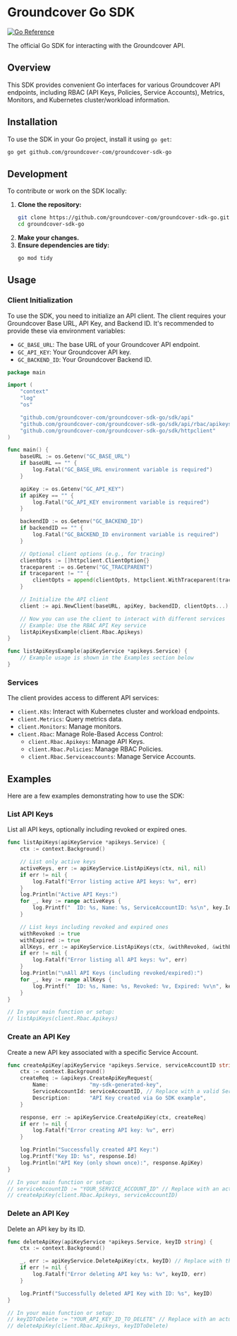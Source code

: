 # Groundcover Go SDK

[![Go Reference](https://pkg.go.dev/badge/github.com/groundcover-com/groundcover-sdk-go.svg)](https://pkg.go.dev/github.com/groundcover-com/groundcover-sdk-go)

The official Go SDK for interacting with the Groundcover API.

## Overview

This SDK provides convenient Go interfaces for various Groundcover API endpoints, including RBAC (API Keys, Policies, Service Accounts), Metrics, Monitors, and Kubernetes cluster/workload information.

## Installation

To use the SDK in your Go project, install it using `go get`:

```bash
go get github.com/groundcover-com/groundcover-sdk-go
```

## Development

To contribute or work on the SDK locally:

1.  **Clone the repository:**
    ```bash
    git clone https://github.com/groundcover-com/groundcover-sdk-go.git
    cd groundcover-sdk-go
    ```
2.  **Make your changes.**
3.  **Ensure dependencies are tidy:**
    ```bash
    go mod tidy
    ```

## Usage

### Client Initialization

To use the SDK, you need to initialize an API client. The client requires your Groundcover Base URL, API Key, and Backend ID. It's recommended to provide these via environment variables:

*   `GC_BASE_URL`: The base URL of your Groundcover API endpoint.
*   `GC_API_KEY`: Your Groundcover API key.
*   `GC_BACKEND_ID`: Your Groundcover Backend ID.

```go
package main

import (
	"context"
	"log"
	"os"

	"github.com/groundcover-com/groundcover-sdk-go/sdk/api"
	"github.com/groundcover-com/groundcover-sdk-go/sdk/api/rbac/apikeys"
	"github.com/groundcover-com/groundcover-sdk-go/sdk/httpclient"
)

func main() {
	baseURL := os.Getenv("GC_BASE_URL")
	if baseURL == "" {
		log.Fatal("GC_BASE_URL environment variable is required")
	}

	apiKey := os.Getenv("GC_API_KEY")
	if apiKey == "" {
		log.Fatal("GC_API_KEY environment variable is required")
	}

	backendID := os.Getenv("GC_BACKEND_ID")
	if backendID == "" {
		log.Fatal("GC_BACKEND_ID environment variable is required")
	}

	// Optional client options (e.g., for tracing)
	clientOpts := []httpclient.ClientOption{}
	traceparent := os.Getenv("GC_TRACEPARENT")
	if traceparent != "" {
		clientOpts = append(clientOpts, httpclient.WithTraceparent(traceparent))
	}

	// Initialize the API client
	client := api.NewClient(baseURL, apiKey, backendID, clientOpts...)

	// Now you can use the client to interact with different services
	// Example: Use the RBAC API Key service
	listApiKeysExample(client.Rbac.Apikeys)
}

func listApiKeysExample(apiKeyService *apikeys.Service) {
    // Example usage is shown in the Examples section below
}

```

### Services

The client provides access to different API services:

*   `client.K8s`: Interact with Kubernetes cluster and workload endpoints.
*   `client.Metrics`: Query metrics data.
*   `client.Monitors`: Manage monitors.
*   `client.Rbac`: Manage Role-Based Access Control:
    *   `client.Rbac.Apikeys`: Manage API Keys.
    *   `client.Rbac.Policies`: Manage RBAC Policies.
    *   `client.Rbac.Serviceaccounts`: Manage Service Accounts.

## Examples

Here are a few examples demonstrating how to use the SDK:

### List API Keys

List all API keys, optionally including revoked or expired ones.

```go
func listApiKeys(apiKeyService *apikeys.Service) {
	ctx := context.Background()

	// List only active keys
	activeKeys, err := apiKeyService.ListApiKeys(ctx, nil, nil)
	if err != nil {
		log.Fatalf("Error listing active API keys: %v", err)
	}
	log.Println("Active API Keys:")
	for _, key := range activeKeys {
		log.Printf("  ID: %s, Name: %s, ServiceAccountID: %s\n", key.Id, key.Name, key.ServiceAccountId)
	}

	// List keys including revoked and expired ones
	withRevoked := true
	withExpired := true
	allKeys, err := apiKeyService.ListApiKeys(ctx, &withRevoked, &withExpired)
	if err != nil {
		log.Fatalf("Error listing all API keys: %v", err)
	}
	log.Println("\nAll API Keys (including revoked/expired):")
	for _, key := range allKeys {
		log.Printf("  ID: %s, Name: %s, Revoked: %v, Expired: %v\n", key.Id, key.Name, key.RevokedAt != nil, key.ExpiredAt != nil)
	}
}

// In your main function or setup:
// listApiKeys(client.Rbac.Apikeys)
```

### Create an API Key

Create a new API key associated with a specific Service Account.

```go
func createApiKey(apiKeyService *apikeys.Service, serviceAccountID string) {
	ctx := context.Background()
	createReq := &apikeys.CreateApiKeyRequest{
		Name:             "my-sdk-generated-key",
		ServiceAccountId: serviceAccountID, // Replace with a valid Service Account ID
		Description:      "API Key created via Go SDK example",
	}

	response, err := apiKeyService.CreateApiKey(ctx, createReq)
	if err != nil {
		log.Fatalf("Error creating API key: %v", err)
	}

	log.Println("Successfully created API Key:")
	log.Printf("Key ID: %s", response.Id)
	log.Println("API Key (only shown once):", response.ApiKey)
}

// In your main function or setup:
// serviceAccountID := "YOUR_SERVICE_ACCOUNT_ID" // Replace with an actual ID
// createApiKey(client.Rbac.Apikeys, serviceAccountID)
```

### Delete an API Key

Delete an API key by its ID.

```go
func deleteApiKey(apiKeyService *apikeys.Service, keyID string) {
	ctx := context.Background()

	_, err := apiKeyService.DeleteApiKey(ctx, keyID) // Replace with the ID of the key to delete
	if err != nil {
		log.Fatalf("Error deleting API key %s: %v", keyID, err)
	}

	log.Printf("Successfully deleted API Key with ID: %s", keyID)
}

// In your main function or setup:
// keyIDToDelete := "YOUR_API_KEY_ID_TO_DELETE" // Replace with an actual ID
// deleteApiKey(client.Rbac.Apikeys, keyIDToDelete)

```
